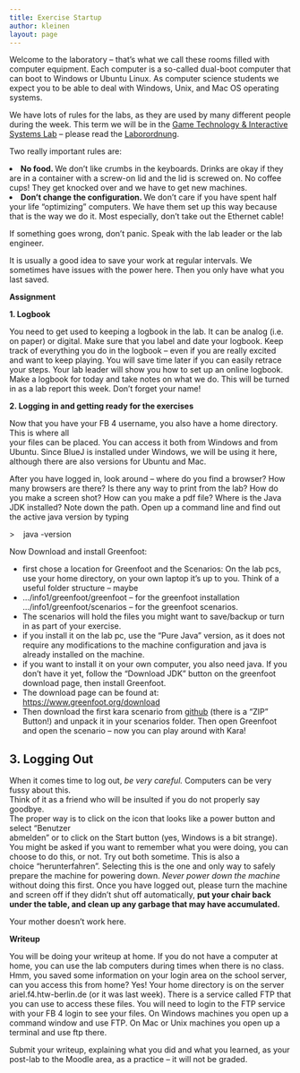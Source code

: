 ```yaml
---
title: Exercise Startup
author: kleinen
layout: page
---
```

<p class="fhtw-blue-style">
  Welcome to the laboratory &#8211; that&#8217;s what we call these rooms filled with computer equipment. Each computer is a so-called dual-boot computer that can boot to Windows or Ubuntu Linux. As computer science students we expect you to be able to deal with Windows, Unix, and Mac OS operating systems.
</p>

<p class="fhtw-black-type">
  We have lots of rules for the labs, as they are used by many different people during the week. This term we will be in the <a href="https://imi-bachelor.htw-berlin.de/studium/labore/game-technology-interactive-systems/">Game Technology & Interactive Systems Lab</a> &#8211; please read the <a href="https://imi-bachelor.htw-berlin.de/fileadmin/HTW/Zentral/FB/FB4/FB4_Rahmenlaborordnung.pdf">Laborordnung</a>.
</p>

<p class="fhtw-black-type">
  Two really important rules are:
</p>

<li class="fhtw-black-type">
  <strong>No food. </strong>We don&#8217;t like crumbs in the keyboards. Drinks are okay if they are in a container with a screw-on lid and the lid is screwed on. No coffee cups! They get knocked over and we have to get new machines.
</li>
<li class="fhtw-black-type">
  <strong>Don&#8217;t change the configuration. </strong>We don&#8217;t care if you have spent half your life &#8220;optimizing&#8221; computers. We have them set up this way because that is the way we do it. Most especially, don&#8217;t take out the Ethernet cable!
</li>

<p class="fhtw-black-type">
  If something goes wrong, don&#8217;t panic. Speak with the lab leader or the lab engineer.
</p>

<p class="fhtw-black-type">
  It is usually a good idea to save your work at regular intervals. We sometimes have issues with the power here. Then you only have what you last saved.
</p>

<div align="LEFT">
  <p class="fhtw-blue-style">
    <strong>Assignment</strong>
  </p>
</div>

<p class="fhtw-new-style">
  <strong>1. Logbook</strong>
</p>

<span class="fhtw-black-type">You need to get used to keeping a logbook in the lab. It can be analog (i.e. on paper) or digital. Make sure that you label and date your logbook. Keep track of everything you do in the logbook &#8211; even if you are really excited and want to keep playing. You will save time later if you can easily retrace your steps. Your lab leader will show you how to set up an online logbook. Make a logbook for today and take notes on what we do. This will be turned in as a lab report this week. Don&#8217;t forget your name!</span>

<p class="fhtw-new-style">
  <strong>2. Logging in and getting ready for the exercises</strong>
</p>

<p class="fhtw-black-type">
  Now that you have your FB 4 username, you also have a home directory. This is where all<br /> your files can be placed. You can access it both from Windows and from Ubuntu. Since BlueJ is installed under Windows, we will be using it here, although there are also versions for Ubuntu and Mac.
</p>

<p class="fhtw-black-type">
  After you have logged in, look around &#8211; where do you find a browser? How many browsers are there? Is there any way to print from the lab? How do you make a screen shot? How can you make a pdf file? Where is the Java JDK installed? Note down the path. Open up a command line and find out the active java version by typing
</p>

<p class="fhtw-black-type">
  >    java -version
</p>

<p class="fhtw-black-type">
  Now Download and install Greenfoot:
</p>

*   first chose a location for Greenfoot and the Scenarios: On the lab pcs, use your home directory, on your own laptop it&#8217;s up to you. Think of a useful folder structure &#8211; maybe
*   &#8230;/info1/greenfoot/greenfoot &#8211; for the greenfoot installation  
    &#8230;/info1/greenfoot/scenarios &#8211; for the greenfoot scenarios.
*   The scenarios will hold the files you might want to save/backup or turn in as part of your exercise.
*   if you install it on the lab pc, use the &#8220;Pure Java&#8221; version, as it does not require any modifications to the machine configuration and java is already installed on the machine.
*   if you want to install it on your own computer, you also need java. If you don&#8217;t have it yet, follow the &#8220;Download JDK&#8221; button on the greenfoot download page, then install Greenfoot.
*   The download page can be found at: <a href="https://www.greenfoot.org/download" rel="nofollow">https://www.greenfoot.org/download</a>
*   Then download the first kara scenario from [github][1] (there is a &#8220;ZIP&#8221; Button!) and unpack it in your scenarios folder. Then open Greenfoot and open the scenario &#8211; now you can play around with Kara!

<h2 class="fhtw-new-style">
  3. Logging Out
</h2>

<span class="fhtw-black-type">When it comes time to log out, <em>be very careful. </em>Computers can be very fussy about this.<br /> Think of it as a friend who will be insulted if you do not properly say goodbye.<br /> The proper way is to click on the icon that looks like a power button and select &#8220;Benutzer<br /> abmelden&#8221; or to click on the Start button (yes, Windows is a bit strange). You might be asked if you want to remember what you were doing, you can choose to do this, or not. Try out both sometime. This is also a choice </span>&#8220;herunterfahren&#8221;. Selecting this is the one and only way to safely prepare the machine for powering down. *Never* *power down the machine* without doing this first. <span class="fhtw-black-type">Once you have logged out, please turn the machine and screen off if they didn&#8217;t shut off automatically, <strong>put your chair back under the table, and clean up any garbage that may have accumulated.</strong></span>

<span class="fhtw-black-type">Your mother doesn&#8217;t work here.<br /> </span>

<p class="fhtw-new-style">
  <strong>Writeup</strong>
</p>

<p class="fhtw-black-type">
  You will be doing your writeup at home. If you do not have a computer at home, you can use the lab computers during times when there is no class. Hmm, you saved some information on your login area on the school server, can you access this from home? Yes! Your home directory is on the server ariel.f4.htw-berlin.de (or it was last week). There is a service called FTP that you can use to access these files. You will need to login to the FTP service with your FB 4 login to see your files. On Windows machines you open up a command window and use FTP. On Mac or Unix machines you open up a terminal and use ftp there.
</p>

<p class="fhtw-black-type">
  Submit your writeup, explaining what you did and what you learned, as your post-lab to the Moodle area, as a practice &#8211; it will not be graded.
</p>

 [1]: https://github.com/htw-imi-info1/kara-scenario1
